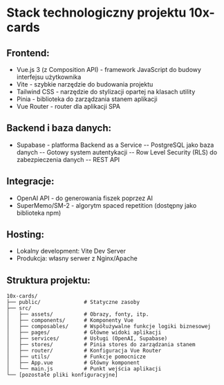 # Stack technologiczny projektu 10x-cards
## Frontend:
- Vue.js 3 (z Composition API) - framework JavaScript do budowy interfejsu użytkownika
- Vite - szybkie narzędzie do budowania projektu
- Tailwind CSS - narzędzie do stylizacji opartej na klasach utility
- Pinia - biblioteka do zarządzania stanem aplikacji
- Vue Router - router dla aplikacji SPA

## Backend i baza danych:
- Supabase - platforma Backend as a Service
-- PostgreSQL jako baza danych
-- Gotowy system autentykacji
-- Row Level Security (RLS) do zabezpieczenia danych
-- REST API

## Integracje:
- OpenAI API - do generowania fiszek poprzez AI
- SuperMemo/SM-2 - algorytm spaced repetition (dostępny jako biblioteka npm)

## Hosting:
- Lokalny development: Vite Dev Server
- Produkcja: własny serwer z Nginx/Apache

## Struktura projektu:

```
10x-cards/
├── public/              # Statyczne zasoby
├── src/
│   ├── assets/          # Obrazy, fonty, itp.
│   ├── components/      # Komponenty Vue
│   ├── composables/     # Współużywalne funkcje logiki biznesowej  
│   ├── pages/           # Główne widoki aplikacji
│   ├── services/        # Usługi (OpenAI, Supabase)
│   ├── stores/          # Pinia stores do zarządzania stanem
│   ├── router/          # Konfiguracja Vue Router
│   ├── utils/           # Funkcje pomocnicze
│   ├── App.vue          # Główny komponent
│   └── main.js          # Punkt wejścia aplikacji
└── [pozostałe pliki konfiguracyjne]
```